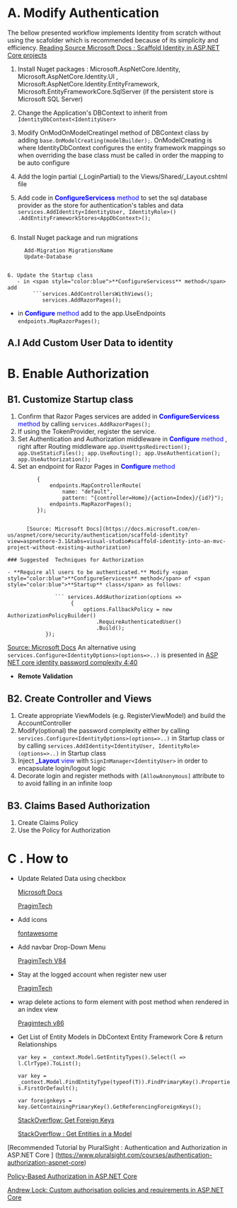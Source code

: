 
# A. Modify Authentication
The bellow presented workflow implements Identity from scratch without using the scafolder which is recommended because of its simplicity and efficiency. 
[Reading Source Microsoft Docs : Scaffold Identity in ASP.NET Core projects](https://docs.microsoft.com/en-us/aspnet/core/security/authentication/scaffold-identity?view=aspnetcore-3.1&tabs=visual-studio)

1. Install Nuget packages : Microsoft.AspNetCore.Identity, Microsoft.AspNetCore.Identity.UI , Microsoft.AspNetCore.Identity.EntityFramework, Microsoft.EntityFrameworkCore.SqlServer (if the persistent store is Microsoft SQL Server)

2. Change the Application's DBContext to inherit from ```IdentityDbContext<IdentityUser>```

3. Modify OnModOnModelCreatingel method of DBContext class by adding  ```base.OnModelCreating(modelBuilder);```. 
   OnModelCreating is where IdentityDbContext<ApplicationUser> configures the entity framework mappings so
   when overriding the base class must be called  in order the mapping to be auto configure      

4. Add the login partial (_LoginPartial) to the Views/Shared/_Layout.cshtml file

5. Add code in <span style="color:blue">**ConfigureServicess** method</span> to set the sql database provider as the store for authentication's tables and data
            ```services.AddIdentity<IdentityUser, IdentityRole>()
                      .AddEntityFrameworkStores<AppDbContext>();```
        
    ```
    
    ```
    
5. Install Nuget package and run migrations 
    ```Install-Package Microsoft.AspNetCore.Diagnostics.EntityFrameworkCore
      Add-Migration MigrationsName
      Update-Database 
    ```
```
    
6. Update the Startup class 
   - in <span style="color:blue">**ConfigureServicess** method</span> add 
        ```services.AddControllersWithViews();
           services.AddRazorPages(); 
```

   - in <span style="color:blue">**Configure** method</span> add  to the app.UseEndpoints
        ```endpoints.MapRazorPages();```

   

## A.I Add Custom User Data to identity



# B. Enable Authorization



## B1. Customize Startup class
1. Confirm that Razor Pages services are added in <span style="color:blue">**ConfigureServicess** method</span> by calling
        ```services.AddRazorPages();```
2. If using the TokenProvider, register the service.    
3. Set Authentication and Authorization middleware in <span style="color:blue">**Configure** method </span> , right after Routing middleware
         ```app.UseHttpsRedirection();
            app.UseStaticFiles();
            app.UseRouting();
            app.UseAuthentication();
            app.UseAuthorization();```
4. Set an endpoint for Razor Pages in <span style="color:blue">**Configure** method </span> 
      ```app.UseEndpoints(endpoints =>
            {
                endpoints.MapControllerRoute(
                    name: "default",
                    pattern: "{controller=Home}/{action=Index}/{id?}");
                endpoints.MapRazorPages();
            });     
      ```
```
      
      [Source: Microsoft Docs](https://docs.microsoft.com/en-us/aspnet/core/security/authentication/scaffold-identity?view=aspnetcore-3.1&tabs=visual-studio#scaffold-identity-into-an-mvc-project-without-existing-authorization)

### Suggested  Techniques for Authorization 

- **Require all users to be authenticated.** Modify <span style="color:blue">**ConfigureServicess** method</span> of <span style="color:blue">**Startup** class</span> as follows:
           
               ``` services.AddAuthorization(options =>
                    {
                        options.FallbackPolicy = new AuthorizationPolicyBuilder()
                            .RequireAuthenticatedUser()
                            .Build();
            }); 
```

   [Source: Microsoft Docs](https://docs.microsoft.com/en-us/aspnet/core/security/authorization/secure-data?view=aspnetcore-3.1#rau)
   An alternative using ```services.Configure<IdentityOptions>(options=>..)``` is presented in
   [ASP NET core identity password complexity 4:40](https://www.youtube.com/watch?v=kC9qrUcy2Js)

- **Remote Validation** 

  

## B2. Create Controller and Views

1. Create appropriate ViewModels (e.g. RegisterViewModel) and build the AccountController 
2. Modify(optional) the password complexity either by calling ```services.Configure<IdentityOptions>(options=>..)``` in Startup class
   or by calling ```services.AddIdentity<IdentityUser, IdentityRole>(options=>..)``` in Startup class    
3. Inject  <span style="color:blue">**_Layout** view</span>  with  `SignInManager<IdentityUser>`   in order to encapsulate login/logout logic 
4. Decorate login and register methods with ```[AllowAnonymous]``` attribute to  to avoid falling in an infinite loop

## B3. Claims Based Authorization

1. Create Claims Policy
2. Use the Policy for Authorization



#  C .  How to 

- Update Related Data using checkbox

  [Microsoft Docs](https://docs.microsoft.com/en-us/aspnet/core/data/ef-mvc/update-related-data?view=aspnetcore-3.1)

  [PragimTech](https://www.youtube.com/watch?v=TzhqymQm5kw&list=PL6n9fhu94yhVkdrusLaQsfERmL_Jh4XmU&index=81)

- Add icons 

  [fontawesome](https://fontawesome.com/)

- Add navbar Drop-Down Menu

  [PragimTech V84](https://www.youtube.com/watch?v=OMX0UiLpMSA&list=PL6n9fhu94yhVkdrusLaQsfERmL_Jh4XmU&index=84)

- Stay at the logged account when register new user

  [PragimTech](https://www.youtube.com/watch?v=OMX0UiLpMSA&list=PL6n9fhu94yhVkdrusLaQsfERmL_Jh4XmU&index=84)

- wrap delete actions to form element with post method when rendered in an index view 

  [Pragimtech v86](https://www.youtube.com/watch?v=MhNfyZGfY-A&list=PL6n9fhu94yhVkdrusLaQsfERmL_Jh4XmU&index=86)
  
- Get List of Entity Models in DbContext Entity Framework Core & return Relationships

  `var key = _context.Model.GetEntityTypes().Select(l => l.ClrType).ToList();`  

  `var key = _context.Model.FindEntityType(typeof(T)).FindPrimaryKey().Properties.FirstOrDefault();`

  `var foreignkeys = key.GetContainingPrimaryKey().GetReferencingForeignKeys();`

  [StackOverflow: Get Foreign Keys](https://stackoverflow.com/questions/54187848/get-list-of-entity-models-in-dbcontext-entity-framework-core-2-1)

  [StackOverflow : Get Entities in a Model](https://stackoverflow.com/questions/54187848/get-list-of-entity-models-in-dbcontext-entity-framework-core-2-1)













[Recommended Tutorial by PluralSight : Authentication and Authorization in ASP.NET Core ] (https://www.pluralsight.com/courses/authentication-authorization-aspnet-core)

[Policy-Based Authorization in ASP.NET Core](https://docs.microsoft.com/en-us/archive/msdn-magazine/2017/october/cutting-edge-policy-based-authorization-in-asp-net-core)

[Andrew Lock: Custom authorisation policies and requirements in ASP.NET Core](https://andrewlock.net/custom-authorisation-policies-and-requirements-in-asp-net-core/)